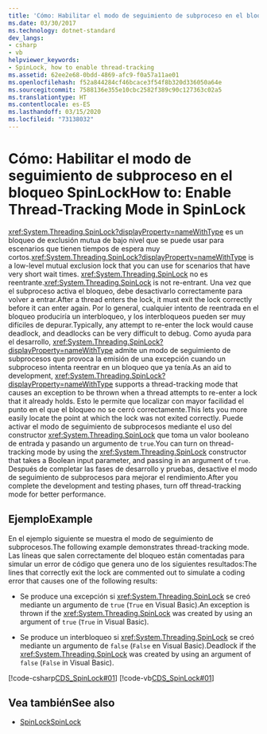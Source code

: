 ```yaml
---
title: 'Cómo: Habilitar el modo de seguimiento de subproceso en el bloqueo SpinLock'
ms.date: 03/30/2017
ms.technology: dotnet-standard
dev_langs:
- csharp
- vb
helpviewer_keywords:
- SpinLock, how to enable thread-tracking
ms.assetid: 62ee2e68-0bdd-4869-afc9-f0a57a11ae01
ms.openlocfilehash: f52a844284cf46bcace3f54f8b320d336050a64e
ms.sourcegitcommit: 7588136e355e10cbc2582f389c90c127363c02a5
ms.translationtype: HT
ms.contentlocale: es-ES
ms.lasthandoff: 03/15/2020
ms.locfileid: "73138032"
---
```

# <a name="how-to-enable-thread-tracking-mode-in-spinlock"></a><span data-ttu-id="20216-102">Cómo: Habilitar el modo de seguimiento de subproceso en el bloqueo SpinLock</span><span class="sxs-lookup"><span data-stu-id="20216-102">How to: Enable Thread-Tracking Mode in SpinLock</span></span>
<span data-ttu-id="20216-103"><xref:System.Threading.SpinLock?displayProperty=nameWithType> es un bloqueo de exclusión mutua de bajo nivel que se puede usar para escenarios que tienen tiempos de espera muy cortos.</span><span class="sxs-lookup"><span data-stu-id="20216-103"><xref:System.Threading.SpinLock?displayProperty=nameWithType> is a low-level mutual exclusion lock that you can use for scenarios that have very short wait times.</span></span> <span data-ttu-id="20216-104"><xref:System.Threading.SpinLock> no es reentrante.</span><span class="sxs-lookup"><span data-stu-id="20216-104"><xref:System.Threading.SpinLock> is not re-entrant.</span></span> <span data-ttu-id="20216-105">Una vez que el subproceso activa el bloqueo, debe desactivarlo correctamente para volver a entrar.</span><span class="sxs-lookup"><span data-stu-id="20216-105">After a thread enters the lock, it must exit the lock correctly before it can enter again.</span></span> <span data-ttu-id="20216-106">Por lo general, cualquier intento de reentrada en el bloqueo produciría un interbloqueo, y los interbloqueos pueden ser muy difíciles de depurar.</span><span class="sxs-lookup"><span data-stu-id="20216-106">Typically, any attempt to re-enter the lock would cause deadlock, and deadlocks can be very difficult to debug.</span></span> <span data-ttu-id="20216-107">Como ayuda para el desarrollo, <xref:System.Threading.SpinLock?displayProperty=nameWithType> admite un modo de seguimiento de subprocesos que provoca la emisión de una excepción cuando un subproceso intenta reentrar en un bloqueo que ya tenía.</span><span class="sxs-lookup"><span data-stu-id="20216-107">As an aid to development, <xref:System.Threading.SpinLock?displayProperty=nameWithType> supports a thread-tracking mode that causes an exception to be thrown when a thread attempts to re-enter a lock that it already holds.</span></span> <span data-ttu-id="20216-108">Esto le permite que localizar con mayor facilidad el punto en el que el bloqueo no se cerró correctamente.</span><span class="sxs-lookup"><span data-stu-id="20216-108">This lets you more easily locate the point at which the lock was not exited correctly.</span></span> <span data-ttu-id="20216-109">Puede activar el modo de seguimiento de subprocesos mediante el uso del constructor <xref:System.Threading.SpinLock> que toma un valor booleano de entrada y pasando un argumento de `true`.</span><span class="sxs-lookup"><span data-stu-id="20216-109">You can turn on thread-tracking mode by using the <xref:System.Threading.SpinLock> constructor that takes a Boolean input parameter, and passing in an argument of `true`.</span></span> <span data-ttu-id="20216-110">Después de completar las fases de desarrollo y pruebas, desactive el modo de seguimiento de subprocesos para mejorar el rendimiento.</span><span class="sxs-lookup"><span data-stu-id="20216-110">After you complete the development and testing phases, turn off thread-tracking mode for better performance.</span></span>  
  
## <a name="example"></a><span data-ttu-id="20216-111">Ejemplo</span><span class="sxs-lookup"><span data-stu-id="20216-111">Example</span></span>  
 <span data-ttu-id="20216-112">En el ejemplo siguiente se muestra el modo de seguimiento de subprocesos.</span><span class="sxs-lookup"><span data-stu-id="20216-112">The following example demonstrates thread-tracking mode.</span></span> <span data-ttu-id="20216-113">Las líneas que salen correctamente del bloqueo están comentadas para simular un error de código que genera uno de los siguientes resultados:</span><span class="sxs-lookup"><span data-stu-id="20216-113">The lines that correctly exit the lock are commented out to simulate a coding error that causes one of the following results:</span></span>  
  
- <span data-ttu-id="20216-114">Se produce una excepción si <xref:System.Threading.SpinLock> se creó mediante un argumento de `true` (`True` en Visual Basic).</span><span class="sxs-lookup"><span data-stu-id="20216-114">An exception is thrown if the <xref:System.Threading.SpinLock> was created by using an argument of `true` (`True` in Visual Basic).</span></span>  
  
- <span data-ttu-id="20216-115">Se produce un interbloqueo si <xref:System.Threading.SpinLock> se creó mediante un argumento de `false` (`False` en Visual Basic).</span><span class="sxs-lookup"><span data-stu-id="20216-115">Deadlock if the <xref:System.Threading.SpinLock> was created by using an argument of `false` (`False` in Visual Basic).</span></span>  
  
 [!code-csharp[CDS_SpinLock#01](../../../samples/snippets/csharp/VS_Snippets_Misc/cds_spinlock/cs/spinlockdemo.cs#01)]
 [!code-vb[CDS_SpinLock#01](../../../samples/snippets/visualbasic/VS_Snippets_Misc/cds_spinlock/vb/spinlock_threadtracking.vb#01)]  
  
## <a name="see-also"></a><span data-ttu-id="20216-116">Vea también</span><span class="sxs-lookup"><span data-stu-id="20216-116">See also</span></span>

- [<span data-ttu-id="20216-117">SpinLock</span><span class="sxs-lookup"><span data-stu-id="20216-117">SpinLock</span></span>](../../../docs/standard/threading/spinlock.md)
